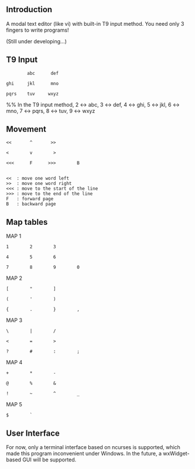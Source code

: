 ## Introduction

A modal text editor (like vi) with built-in T9 input method. You need only 3 fingers to write programs!

(Still under developing...)


## T9 Input

```
        abc      def

ghi     jkl      mno

pqrs    tuv     wxyz
```

%% In the T9 input method, 2 <-> abc, 3 <-> def, 4 <-> ghi, 5 <-> jkl, 6 <-> mno, 7 <-> pqrs, 8 <-> tuv, 9 <-> wxyz

## Movement

```
<<       ^       >>

<        v        >

<<<      F      >>>        B


<<  : move one word left
>>  : move one word right
<<< : move to the start of the line
>>> : move to the end of the line
F   : forward page
B   : backward page
```


## Map tables

MAP 1

```
1        2        3

4        5        6

7        8        9        0
```

MAP 2

```
[        "        ]

(        '        )

{        .        }        ,
```


MAP 3

```
\        |        /

<        =        >

?        #        :        ;
```

MAP 4

```
+        *        -

@        %        &

!        ~        ^        _
```

MAP 5

```
$        `
```

## User Interface

For now, only a terminal interface based on ncurses is supported, which made this program inconvenient under Windows.
In the future, a wxWidget-based GUI will be supported.
